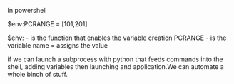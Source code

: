 In powershell

$env:PCRANGE = [101,201]

$env: - is the function that enables the variable creation
PCRANGE - is the variable name
= assigns the value

if we can launch a subprocess with python that feeds commands into the shell, adding variables then launching and application.We can automate
a whole binch of stuff.
